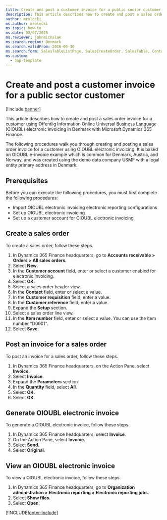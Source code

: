 ```yaml
--- 
title: Create and post a customer invoice for a public sector customer
description: This article describes how to create and post a sales order invoice for a customer using OIOUBL electronic invoicing in Denmark with Microsoft Dynamics 365 Finance.
author: mrolecki
ms.author: mrolecki
ms.topic: how-to
ms.date: 03/07/2025
ms.reviewer: johnmichalak 
ms.search.region: Denmark
ms.search.validFrom: 2016-06-30
ms.search.form: SalesTableListPage, SalesCreateOrder, SalesTable, ContactPersonLookup, SalesEditLines,  CustInvoiceJournal, ERFormatMappingRunJobTable
ms.custom: 
  - bap-template
---
```


# Create and post a customer invoice for a public sector customer

[!include [banner](../../includes/banner.md)]

This article describes how to create and post a sales order invoice for a customer using Offentlig Information Online Universal Business Language (OIOUBL) electronic invoicing in Denmark with Microsoft Dynamics 365 Finance.

The following procedures walk you through creating and posting a sales order invoice for a customer using OIOUBL electronic invoicing. It is based on OIOUBL e-invoice example which is common for Denmark, Austria, and Norway, and was created using the demo data company USMF with a legal entity primary address in Denmark.

## Prerequisites

Before you can execute the following procedures, you must first complete the following procedures:
- Import OIOUBL electronic invoicing electronic reporting configurations
- Set up OIOUBL electronic invoicing
- Set up a customer account for OIOUBL electronic invoicing

## Create a sales order

To create a sales order, follow these steps.

1. In Dynamics 365 Finance headquarters, go to **Accounts receivable \> Orders \> All sales orders**.
1. Select **New**.
1. In the **Customer account** field, enter or select a customer enabled for electronic invoicing.  
1. Select **OK**.
1. Select a sales order header view.
1. In the **Contact** field, enter or select a value.
1. In the **Customer requisition** field, enter a value.
1. In the **Customer reference** field, enter a value.
1. Expand the **Setup** section.
1. Select a sales order line view.
1. In the **Item number** field, enter or select a value. You can use the item number "D0001".  
1. Select **Save**.

## Post an invoice for a sales order

To post an invoice for a sales order, follow these steps.

1. In Dynamics 365 Finance headquarters, on the Action Pane, select **Invoice**.
1. Select **Invoice**.
1. Expand the **Parameters** section.
1. In the **Quantity** field, select **All**.
5. Select **OK**.
6. Select **OK**.

## Generate OIOUBL electronic invoice

To generate a OIOUBL electronic invoice, follow these steps.

1. In Dynamics 365 Finance headquarters, select **Invoice**.
1. On the Action Pane, select **Invoice**.
1. Select **Send**.
1. Select **Original**.

## View an OIOUBL electronic invoice

To view a OIOUBL electronic invoice, follow these steps.

1. In Dynamics 365 Finance headquarters, go to **Organization administration \> Electronic reporting \> Electronic reporting jobs**.
1. Select **Show files**.
1. Select **Open**.



[!INCLUDE[footer-include](../../../includes/footer-banner.md)]
